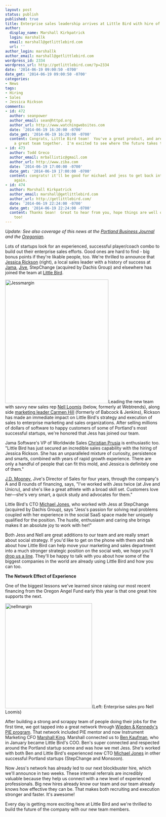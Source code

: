```yaml
---
layout: post
status: publish
published: true
title: Enterprise sales leadership arrives at Little Bird with hire of Jessica Rickson
author:
  display_name: Marshall Kirkpatrick
  login: marshallk
  email: marshall@getlittlebird.com
  url: ''
author_login: marshallk
author_email: marshall@getlittlebird.com
wordpress_id: 2334
wordpress_url: http://getlittlebird.com/?p=2334
date: '2014-06-19 09:00:50 -0700'
date_gmt: '2014-06-19 09:00:50 -0700'
categories:
- News
tags:
- Hiring
- Sales
- Jessica Rickson
comments:
- id: 472
  author: seanpower
  author_email: sean@httpd.org
  author_url: http://www.watchingwebsites.com
  date: '2014-06-19 16:20:00 -0700'
  date_gmt: '2014-06-19 16:20:00 -0700'
  content: Congrats, Little Bird team!  You've a great product, and are clearly putting
    a great team together.  I'm excited to see where the future takes the company.
- id: 473
  author: Todd Greco
  author_email: mrballistic@gmail.com
  author_url: http://www.ziba.com
  date: '2014-06-19 17:00:00 -0700'
  date_gmt: '2014-06-19 17:00:00 -0700'
  content: congrats! it'll be good for michael and jess to get back into the fight
    again.
- id: 474
  author: Marshall Kirkpatrick
  author_email: marshall@getlittlebird.com
  author_url: http://getlittlebird.com/
  date: '2014-06-19 22:24:00 -0700'
  date_gmt: '2014-06-19 22:24:00 -0700'
  content: Thanks Sean!  Great to hear from you, hope things are well on your end,
    too!
---
```

<p><em>Update: See also coverage of this news at the <a href="http://www.bizjournals.com/portland/blog/2014/06/portlands-little-bird-puts-fundraising-to-work.html?ana=twt">Portland Business Journal</a> and the <a href="http://www.oregonlive.com/silicon-forest/index.ssf/2014/06/little_bird_adds_portland_star.html">Oregonian</a>.</em></p>
<p>Lots of startups look for an experienced, successful player/coach combo to build out their enterprise sales efforts. Good ones are hard to find - big bonus points if they're likable people, too. We're thrilled to announce that <a href="https://twitter.com/swaja17">Jessica Rickson</a> (right), a local sales leader with a history of success at <a href="http://www.jamasoftware.com/">Jama</a>, <a href="http://www.jivesoftware.com/">Jive</a>, StepChange (acquired by Dachis Group) and elsewhere has joined the team at <a href="http://getlittlebird.com">Little Bird</a>.</p>
<p><a href="http://www.getlittlebird.com/wp-content/uploads/2014/07/Jessmargin.jpg"><img class="alignright" alt="Jessmargin" src="http://www.getlittlebird.com/wp-content/uploads/2014/07/Jessmargin.jpg" width="334" height="399" align="right;" /></a>Leading the new team with savvy new sales rep <a href="https://twitter.com/nellloomis">Nell Loomis</a> (below, formerly at Webtrends), along side <a href="http://getlittlebird.com/2014/04/boom-carmen-hill-is-little-birds-new-director-of-marketing/">marketing leader Carmen Hill</a> (formerly of Babcock &amp; Jenkins), Rickson has made an immediate impact on Little Bird's strategy and execution of sales to enterprise marketing and sales organizations. After selling millions of dollars of software to happy customers of some of Portland's most successful startups, we're honored that Jess has joined our team.</p>
<p>Jama Software's VP of Worldwide Sales <a href="https://www.linkedin.com/in/christianprusia">Christian Prusia</a> is enthusiastic too. "Little Bird has just secured an incredible sales capability with the hiring of Jessica Rickson. She has an unparalleled mixture of curiosity, persistence and smarts, combined with years of rapid growth experience. There are only a handful of people that can fit this mold, and Jessica is definitely one of them."</p>
<p><a href="https://www.linkedin.com/in/jdmooney30">J.D. Mooney</a>, Jive's Director of Sales for four years, through the company's A and B rounds of financing, says, "I've worked with Jess twice (at Jive and Unicru), and she's like a great athlete with a broad skill set. Customers love her—she's very smart, a quick study and advocates for them."</p>
<p>Little Bird's CTO <a href="http://twitter.com/mjfreshyfresh">Michael Jones</a>, who worked with Jess at StepChange (acquired by Dachis Group), says "Jess's passion for solving real problems coupled with her experience in the social SaaS space made her uniquely qualified for the position. The hustle, enthusiasm and caring she brings makes it an absolute joy to work with her!"</p>
<p>Both Jess and Nell are great additions to our team and are really smart about social strategy. If you'd like to get on the phone with them and talk about how Little Bird can help move your marketing and sales department into a much stronger strategic position on the social web, we hope you'll <a href="http://getlittlebird.com/contact/">drop us a line</a>. They'll be happy to talk with you about how some of the biggest companies in the world are already using Little Bird and how you can too.</p>
<p><strong>The Network Effect of Experience</strong></p>
<p>One of the biggest lessons we've learned since raising our most recent financing from the Oregon Angel Fund early this year is that one great hire supports the next.</p>
<p><a href="http://www.getlittlebird.com/wp-content/uploads/2014/07/nellmargin.jpg"><img class="size-full wp-image-2850 alignleft" alt="nellmargin" src="http://www.getlittlebird.com/wp-content/uploads/2014/07/nellmargin.jpg" width="281" height="339" /></a>(Left: Enterprise sales pro Nell Loomis)</p>
<p>After building a strong and scrappy team of people doing their jobs for the first time, we got tapped into a great network through <a href="http://piepdx.com">Wieden &amp; Kennedy's PIE program</a>. That network included PIE mentor and now Instrument Marketing CFO <a href="https://twitter.com/mrking1">Marshall King</a>. Marshall connected us to <a href="https://twitter.com/pdxbk">Ben Kaufman</a>, who in January became Little Bird's COO. Ben's super connected and respected around the Portland startup scene and was how we met Jess. She's worked with both Ben and Little Bird's experienced new CTO <a href="https://twitter.com/mjfreshyfresh">Michael Jones</a> in other successful Portland startups (StepChange and Monsoon).</p>
<p>Now Jess's network has already led to our next blockbuster hire, which we'll announce in two weeks. These internal referrals are incredibly valuable because they help us connect with a new level of experienced professionals. Big new hires already know our team and our team already knows how effective they can be. That makes both recruiting and execution stronger and faster. It's awesome!</p>
<p>Every day is getting more exciting here at Little Bird and we're thrilled to build the future of the company with our new team members.</p>
